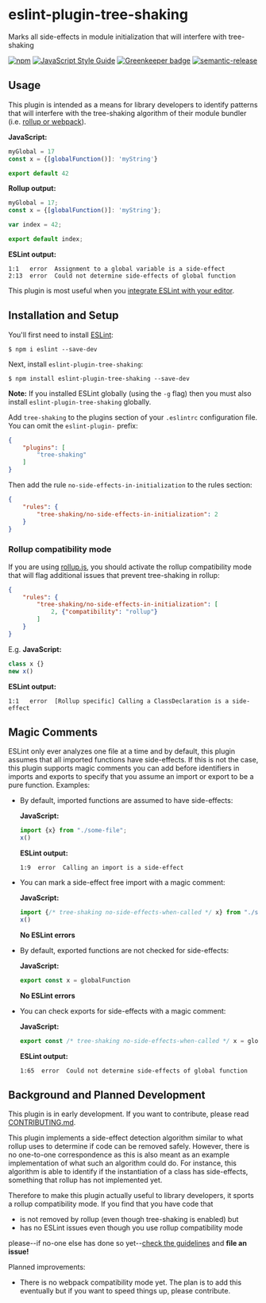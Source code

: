 # eslint-plugin-tree-shaking

Marks all side-effects in module initialization that will interfere with tree-shaking

[![npm](https://img.shields.io/npm/v/eslint-plugin-tree-shaking.svg?maxAge=3600)](https://www.npmjs.com/package/eslint-plugin-tree-shaking)
[![JavaScript Style Guide](https://img.shields.io/badge/code%20style-standard-brightgreen.svg?maxAge=3600)](http://standardjs.com/)
[![Greenkeeper badge](https://badges.greenkeeper.io/lukastaegert/eslint-plugin-tree-shaking.svg)](https://greenkeeper.io/)
[![semantic-release](https://img.shields.io/badge/%20%20%F0%9F%93%A6%F0%9F%9A%80-semantic--release-e10079.svg?maxAge=3600)](https://github.com/semantic-release/semantic-release)

## Usage

This plugin is intended as a means for library developers to identify patterns that will
interfere with the tree-shaking algorithm of their module bundler (i.e.
[rollup or webpack](https://medium.com/webpack/webpack-and-rollup-the-same-but-different-a41ad427058c)).

**JavaScript:**
```javascript
myGlobal = 17
const x = {[globalFunction()]: 'myString'}

export default 42
```

**Rollup output:**
```javascript
myGlobal = 17;
const x = {[globalFunction()]: 'myString'};

var index = 42;

export default index;
```

**ESLint output:**
```
1:1   error  Assignment to a global variable is a side-effect
2:13  error  Could not determine side-effects of global function
```

This plugin is most useful when you
[integrate ESLint with your editor](http://eslint.org/docs/user-guide/integrations).

## Installation and Setup

You'll first need to install [ESLint](http://eslint.org):

```
$ npm i eslint --save-dev
```

Next, install `eslint-plugin-tree-shaking`:

```
$ npm install eslint-plugin-tree-shaking --save-dev
```

**Note:** If you installed ESLint globally (using the `-g` flag) then you must also install `eslint-plugin-tree-shaking` globally.

Add `tree-shaking` to the plugins section of your `.eslintrc` configuration file. You can omit the `eslint-plugin-` prefix:
```json
{
    "plugins": [
        "tree-shaking"
    ]
}
```

Then add the rule `no-side-effects-in-initialization` to the rules section:
```json
{
    "rules": {
        "tree-shaking/no-side-effects-in-initialization": 2
    }
}
```

### Rollup compatibility mode

If you are using [rollup.js](https://rollupjs.org/), you should activate the rollup compatibility
mode that will flag additional issues that prevent tree-shaking in rollup:
```json
{
    "rules": {
        "tree-shaking/no-side-effects-in-initialization": [
            2, {"compatibility": "rollup"}
        ]
    }
}
```

E.g. **JavaScript:**
```javascript
class x {}
new x()
```

**ESLint output:**
```
1:1   error  [Rollup specific] Calling a ClassDeclaration is a side-effect
```

## Magic Comments

ESLint only ever analyzes one file at a time and by default, this plugin assumes that all imported
functions have side-effects. If this is not the case, this plugin supports magic comments you can
add before identifiers in imports and exports to specify that you assume an import or export to be a
pure function. Examples:

* By default, imported functions are assumed to have side-effects:

  **JavaScript:**
  ```javascript
  import {x} from "./some-file";
  x()
  ```
  
  **ESLint output:**
  ```
  1:9  error  Calling an import is a side-effect
  ```

* You can mark a side-effect free import with a magic comment:
 
  **JavaScript:**
  ```javascript
  import {/* tree-shaking no-side-effects-when-called */ x} from "./some-file";
  x()
  ```
  
  **No ESLint errors**

* By default, exported functions are not checked for side-effects:
 
  **JavaScript:**
  ```javascript
  export const x = globalFunction
  ```
  
  **No ESLint errors**

* You can check exports for side-effects with a magic comment:

  **JavaScript:**
  ```javascript
  export const /* tree-shaking no-side-effects-when-called */ x = globalFunction
  ```
  
  **ESLint output:**
  ```
  1:65  error  Could not determine side-effects of global function
  ```

## Background and Planned Development

This plugin is in early development. If you want to contribute, please read
[CONTRIBUTING.md](./CONTRIBUTING.md).

This plugin implements a side-effect detection algorithm similar to what rollup uses to determine
if code can be removed safely. However, there is no one-to-one correspondence as this is also meant
as an example implementation of what such an algorithm could do. For instance, this algorithm is
able to identify if the instantiation of a class has side-effects, something that rollup has not
implemented yet.

Therefore to make this plugin actually useful to library developers, it sports a rollup
compatibility mode. If you find that you have code that
* is not removed by rollup (even though tree-shaking is enabled) but
* has no ESLint issues even though you use rollup compatibility mode

please--if no-one else has done so yet--[check the guidelines](./CONTRIBUTING.md) and **file an issue!**

Planned improvements:
* There is no webpack compatibility mode yet. The plan is to add this eventually but if you want
  to speed things up, please contribute.
